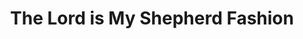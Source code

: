 ---
title: "The Lord is My Shepherd Fashion"
url: /accra/the-lord-is-my-shepherd-fashion/
shop: Kleidung
---